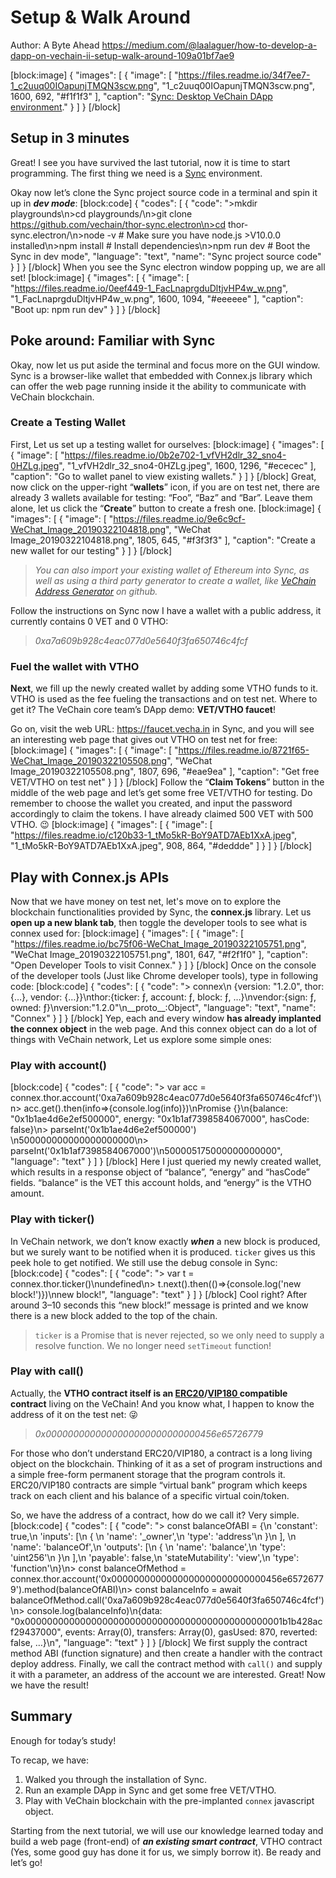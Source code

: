 # Setup & Walk Around

Author: A Byte Ahead https://medium.com/@laalaguer/how-to-develop-a-dapp-on-vechain-ii-setup-walk-around-109a01bf7ae9

[block:image]
{
  "images": [
    {
      "image": [
        "https://files.readme.io/34f7ee7-1_c2uuq00IOapunjTMQN3scw.png",
        "1_c2uuq00IOapunjTMQN3scw.png",
        1600,
        692,
        "#f1f1f3"
      ],
      "caption": "[Sync: Desktop VeChain DApp environment](https://env.vechain.org/)."
    }
  ]
}
[/block]
## **Setup in 3 minutes** 

Great! I see you have survived the last tutorial, now it is time to start programming. The first thing we need is a [Sync](https://env.vechain.org/) environment.

Okay now let’s clone the Sync project source code in a terminal and spin it up in ***dev mode***:
[block:code]
{
  "codes": [
    {
      "code": ">mkdir playgrounds\n>cd playgrounds/\n>git clone https://github.com/vechain/thor-sync.electron\n>cd thor-sync.electron/\n>node -v # Make sure you have node.js >V10.0.0 installed\n>npm install # Install dependencies\n>npm run dev # Boot the Sync in dev mode",
      "language": "text",
      "name": "Sync project source code"
    }
  ]
}
[/block]
When you see the Sync electron window popping up, we are all set!
[block:image]
{
  "images": [
    {
      "image": [
        "https://files.readme.io/0eef449-1_FacLnaprgduDltjvHP4w_w.png",
        "1_FacLnaprgduDltjvHP4w_w.png",
        1600,
        1094,
        "#eeeeee"
      ],
      "caption": "Boot up: npm run dev"
    }
  ]
}
[/block]
## **Poke around: Familiar with Sync** 

Okay, now let us put aside the terminal and focus more on the GUI window. Sync is a browser-like wallet that embedded with Connex.js library which can offer the web page running inside it the ability to communicate with VeChain blockchain.

### Create a Testing Wallet

First, Let us set up a testing wallet for ourselves:
[block:image]
{
  "images": [
    {
      "image": [
        "https://files.readme.io/0b2e702-1_vfVH2dlr_32_sno4-0HZLg.jpeg",
        "1_vfVH2dlr_32_sno4-0HZLg.jpeg",
        1600,
        1296,
        "#ececec"
      ],
      "caption": "Go to wallet panel to view existing wallets."
    }
  ]
}
[/block]
Great, now click on the upper-right “**wallets**” icon, if you are on test net, there are already 3 wallets available for testing: “Foo”, “Baz” and “Bar”. Leave them alone, let us click the “**Create**” button to create a fresh one.
[block:image]
{
  "images": [
    {
      "image": [
        "https://files.readme.io/9e6c9cf-WeChat_Image_20190322104818.png",
        "WeChat Image_20190322104818.png",
        1805,
        645,
        "#f3f3f3"
      ],
      "caption": "Create a new wallet for our testing"
    }
  ]
}
[/block]
> *You can also import your existing wallet of Ethereum into Sync, as well as using a third party generator to create a wallet, like [VeChain Address Generator](https://laalaguer.github.io/VeChain-Address/) on github.* 

Follow the instructions on Sync now I have a wallet with a public address, it currently contains 0 VET and 0 VTHO: 
> *0xa7a609b928c4eac077d0e5640f3fa650746c4fcf* 

### **Fuel the wallet with VTHO** 

**Next**, we fill up the newly created wallet by adding some VTHO funds to it. VTHO is used as the fee fueling the transactions and on test net. Where to get it? The VeChain core team’s DApp demo: **VET/VTHO faucet**!

Go on, visit the web URL: https://faucet.vecha.in in Sync, and you will see an interesting web page that gives out VTHO on test net for free:
[block:image]
{
  "images": [
    {
      "image": [
        "https://files.readme.io/8721f65-WeChat_Image_20190322105508.png",
        "WeChat Image_20190322105508.png",
        1807,
        696,
        "#eae9ea"
      ],
      "caption": "Get free VET/VTHO on test net"
    }
  ]
}
[/block]
Follow the “**Claim Tokens**” button in the middle of the web page and let’s get some free VET/VTHO for testing. Do remember to choose the wallet you created, and input the password accordingly to claim the tokens. I have already claimed 500 VET with 500 VTHO. 😉
[block:image]
{
  "images": [
    {
      "image": [
        "https://files.readme.io/c120b33-1_tMo5kR-BoY9ATD7AEb1XxA.jpeg",
        "1_tMo5kR-BoY9ATD7AEb1XxA.jpeg",
        908,
        864,
        "#deddde"
      ]
    }
  ]
}
[/block]
## **Play with Connex.js APIs** 

Now that we have money on test net, let's move on to explore the blockchain functionalities provided by Sync, the **connex.js** library. Let us **open up a new blank tab**, then toggle the developer tools to see what is connex used for:
[block:image]
{
  "images": [
    {
      "image": [
        "https://files.readme.io/bc75f06-WeChat_Image_20190322105751.png",
        "WeChat Image_20190322105751.png",
        1801,
        647,
        "#f2f1f0"
      ],
      "caption": "Open Developer Tools to visit Connex."
    }
  ]
}
[/block]
Once on the console of the developer tools (Just like Chrome developer tools), type in following code:
[block:code]
{
  "codes": [
    {
      "code": "> connex\n {version: \"1.2.0\", thor: {…}, vendor: {…}}\nthor:{ticker: ƒ, account: ƒ, block: ƒ, …}\nvendor:{sign: ƒ, owned: ƒ}\nversion:\"1.2.0\"\n__proto__:Object",
      "language": "text",
      "name": "Connex"
    }
  ]
}
[/block]
Yep, each and every window **has already implanted the connex object** in the web page. And this connex object can do a lot of things with VeChain network, Let us explore some simple ones:

### **Play with account()** 
[block:code]
{
  "codes": [
    {
      "code": "> var acc = connex.thor.account('0xa7a609b928c4eac077d0e5640f3fa650746c4fcf')\n> acc.get().then(info=>{console.log(info)})\nPromise {<pending>}\n{balance: \"0x1b1ae4d6e2ef500000\", energy: \"0x1b1af7398584067000\", hasCode: false}\n> parseInt('0x1b1ae4d6e2ef500000') \n500000000000000000000\n> parseInt('0x1b1af7398584067000')\n500005175000000000000",
      "language": "text"
    }
  ]
}
[/block]
Here I just queried my newly created wallet, which results in a response object of “balance”, “energy” and “hasCode” fields. “balance” is the VET this account holds, and “energy” is the VTHO amount.

### **Play with ticker()** 
In VeChain network, we don’t know exactly ***when*** a new block is produced, but we surely want to be notified when it is produced. `ticker` gives us this peek hole to get notified. We still use the debug console in Sync:
[block:code]
{
  "codes": [
    {
      "code": "> var t = connex.thor.ticker()\nundefined\n> t.next().then(()=>{console.log('new block!')})\nnew block!",
      "language": "text"
    }
  ]
}
[/block]
Cool right? After around 3–10 seconds this “new block!” message is printed and we know there is a new block added to the top of the chain.

> `ticker` is a Promise that is never rejected, so we only need to supply a resolve function. We no longer need `setTimeout` function!

### **Play with call()** 
Actually, the **VTHO contract itself is an [ERC20](https://en.wikipedia.org/wiki/ERC-20)/[VIP180 ](https://github.com/vechain/VIPs/blob/master/VIP-180-EN.md) compatible contract** living on the VeChain! And you know what, I happen to know the address of it on the test net: 😜

> *0x0000000000000000000000000000456e65726779* 

For those who don’t understand ERC20/VIP180, a contract is a long living object on the blockchain. Thinking of it as a set of program instructions and a simple free-form permanent storage that the program controls it. ERC20/VIP180 contracts are simple “virtual bank” program which keeps track on each client and his balance of a specific virtual coin/token.

So, we have the address of a contract, how do we call it? Very simple.
[block:code]
{
  "codes": [
    {
      "code": "> const balanceOfABI = {\n  'constant': true,\n  'inputs': [\n    { \n      'name': '_owner',\n      'type': 'address'\n    }\n  ],    \n  'name': 'balanceOf',\n  'outputs': [\n    { \n     'name': 'balance',\n     'type': 'uint256'\n    }\n  ],\n  'payable': false,\n  'stateMutability': 'view',\n  'type': 'function'\n}\n> const balanceOfMethod = connex.thor.account('0x0000000000000000000000000000456e65726779').method(balanceOfABI)\n> const balanceInfo = await balanceOfMethod.call('0xa7a609b928c4eac077d0e5640f3fa650746c4fcf')\n> console.log(balanceInfo)\n{data: \"0x00000000000000000000000000000000000000000000001b1b428acf29437000\", events: Array(0), transfers: Array(0), gasUsed: 870, reverted: false, …}\n",
      "language": "text"
    }
  ]
}
[/block]
We first supply the contract method ABI (function signature) and then create a handler with the contract deploy address. Finally, we call the contract method with `call()` and supply it with a parameter, an address of the account we are interested. Great! Now we have the result!

## **Summary** 

Enough for today’s study!

To recap, we have:

1. Walked you through the installation of Sync.
2. Run an example DApp in Sync and get some free VET/VTHO.
3. Play with VeChain blockchain with the pre-implanted `connex` javascript object.

Starting from the next tutorial, we will use our knowledge learned today and build a web page (front-end) of ***an existing smart contract***, VTHO contract (Yes, some good guy has done it for us, we simply borrow it). Be ready and let’s go!